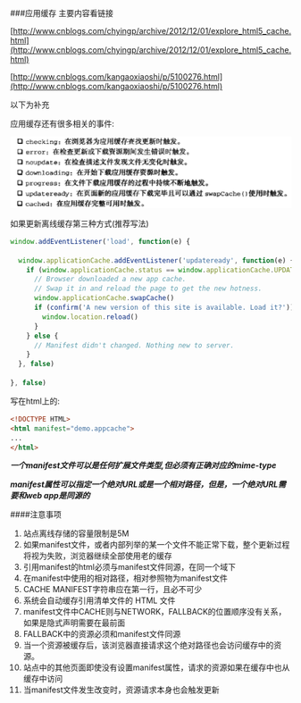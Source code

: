 ###应用缓存
主要内容看链接

[http://www.cnblogs.com/chyingp/archive/2012/12/01/explore_html5_cache.html](http://www.cnblogs.com/chyingp/archive/2012/12/01/explore_html5_cache.html)

[http://www.cnblogs.com/kangaoxiaoshi/p/5100276.html](http://www.cnblogs.com/kangaoxiaoshi/p/5100276.html)

以下为补充

应用缓存还有很多相关的事件:

![manifest.jpg](img/manifest.jpg)

如果更新离线缓存第三种方式(推荐写法)

```javascript
window.addEventListener('load', function(e) {
 
  window.applicationCache.addEventListener('updateready', function(e) {
    if (window.applicationCache.status == window.applicationCache.UPDATEREADY){
      // Browser downloaded a new app cache.
      // Swap it in and reload the page to get the new hotness.
      window.applicationCache.swapCache()
      if (confirm('A new version of this site is available. Load it?')) {
        window.location.reload()
      }
    } else {
      // Manifest didn't changed. Nothing new to server.
    }
  }, false)
 
}, false)
```

写在html上的:

```html
<!DOCTYPE HTML>
<html manifest="demo.appcache">
...
</html>
```

**_一个manifest文件可以是任何扩展文件类型,但必须有正确对应的mime-type_**

**_manifest属性可以指定一个绝对URL或是一个相对路径，但是，一个绝对URL需要和web app是同源的_**

####注意事项
1. 站点离线存储的容量限制是5M
2. 如果manifest文件，或者内部列举的某一个文件不能正常下载，整个更新过程将视为失败，浏览器继续全部使用老的缓存
3. 引用manifest的html必须与manifest文件同源，在同一个域下
4. 在manifest中使用的相对路径，相对参照物为manifest文件
5. CACHE MANIFEST字符串应在第一行，且必不可少
6. 系统会自动缓存引用清单文件的 HTML 文件
7. manifest文件中CACHE则与NETWORK，FALLBACK的位置顺序没有关系，如果是隐式声明需要在最前面
8. FALLBACK中的资源必须和manifest文件同源
9. 当一个资源被缓存后，该浏览器直接请求这个绝对路径也会访问缓存中的资源。
10. 站点中的其他页面即使没有设置manifest属性，请求的资源如果在缓存中也从缓存中访问
11. 当manifest文件发生改变时，资源请求本身也会触发更新